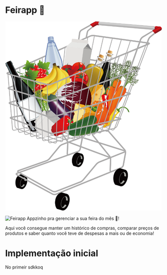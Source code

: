 # Feirapp 🛒

![Feirapp](https://github.com/Thyerry/Feirapp/blob/main/Shopping-Cart-PNG.png?raw=true)

<img scr="Shopping-Cart-PNG.png" alt="Feirapp">
Appzinho pra gerenciar a sua feira do mês 🛒!

Aqui você consegue manter um histórico de compras, comparar preços de produtos e saber quanto você teve de despesas a mais ou de economia!

# Implementação inicial
No primeir sdkkoq